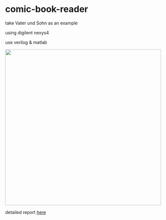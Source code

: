 # comic-book-reader
take Vater und Sohn as an example

using digilent nexys4

use verilog & matlab


<img src="https://user-images.githubusercontent.com/58033867/125620249-8f162a4a-9bda-4f52-b115-235f060f6eb3.png" width="500" >

detailed report [here](https://github.com/Iris-Song/comic-book-reader)

